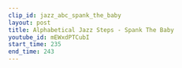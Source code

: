 ```yaml
---
clip_id: jazz_abc_spank_the_baby
layout: post
title: Alphabetical Jazz Steps - Spank The Baby
youtube_id: mEWxdPTCubI
start_time: 235
end_time: 243
---
```



